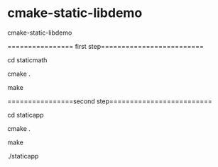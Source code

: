# cmake-static-libdemo
cmake-static-libdemo

================ first step=========================

cd staticmath

cmake .

make

================second step=========================

cd staticapp

cmake .

make

./staticapp
